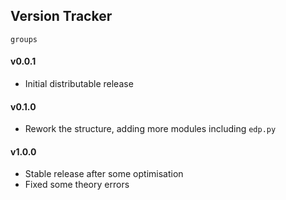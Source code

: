 ## Version Tracker

`groups`

#### v0.0.1
- Initial distributable release

#### v0.1.0
- Rework the structure, adding more modules including `edp.py`

#### v1.0.0
- Stable release after some optimisation
- Fixed some theory errors
